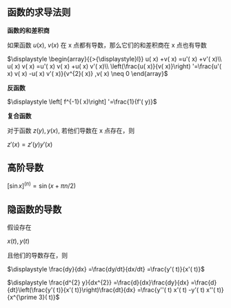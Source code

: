 ## 函数的求导法则

**函数的和差积商**

如果函数 $\displaystyle u( x) ,\ v( x)$ 在 x 点都有导数，那么它们的和差积商在 x 点也有导数

$\displaystyle  \begin{array}{{>{\displaystyle}l}}
u( x) +v( x) =u'( x) +v'( x)\\
u( x) v( x) =u'( x) v( x) +u( x) v'( x)\\
\left(\frac{u( x)}{v( x)}\right) '=\frac{u'( x) v( x) -u( x) v'( x)}{v^{2}( x)} ,v( x) \neq 0
\end{array}$

**反函数**

$\displaystyle \left[ f^{-1}( x)\right] '=\frac{1}{f'( y)}$

**复合函数**

对于函数 $\displaystyle z( y) ,y( x)$, 若他们导数在 x 点存在，则

$\displaystyle z'( x) =z'( y) y'( x)$



## 高阶导数

$\displaystyle [\sin x]^{( n)} =\sin( x+\pi n/2)$



## 隐函数的导数

假设存在

$\displaystyle x( t) ,y( t)$

且他们的导数存在，则

$\displaystyle \frac{dy}{dx} =\frac{dy/dt}{dx/dt} =\frac{y'( t)}{x'( t)}$

$\displaystyle \frac{d^{2} y}{dx^{2}} =\frac{d}{dx}\frac{dy}{dx} =\frac{d}{dt}\left(\frac{y'( t)}{x'( t)}\right)\frac{dt}{dx} =\frac{y''( t) x'( t) -y'( t) x''( t)}{x^{\prime 3}( t)}$